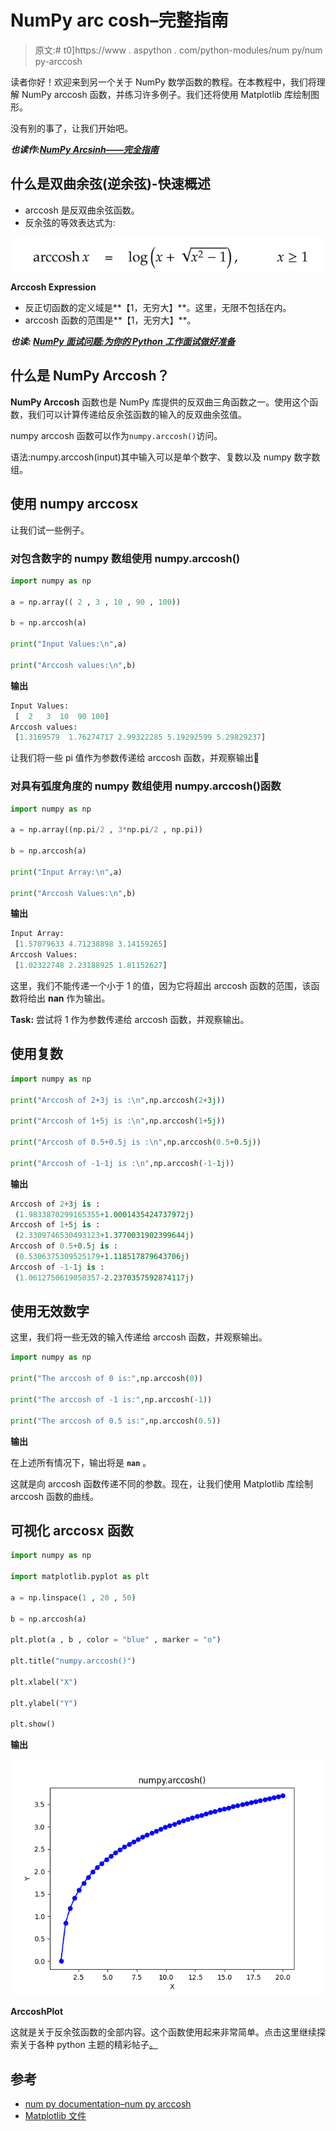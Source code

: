 # NumPy arc cosh–完整指南

> 原文:# t0]https://www . aspython . com/python-modules/num py/num py-arccosh

读者你好！欢迎来到另一个关于 NumPy 数学函数的教程。在本教程中，我们将理解 NumPy arccosh 函数，并练习许多例子。我们还将使用 Matplotlib 库绘制图形。

没有别的事了，让我们开始吧。

***也读作:[NumPy Arcsinh——完全指南](https://www.askpython.com/python-modules/numpy/numpy-arcsinh)***

## 什么是双曲余弦(逆余弦)-快速概述

*   arccosh 是反双曲余弦函数。
*   反余弦的等效表达式为:

![Arccosh Expression](img/0e862084021d16b0ea639b9cbde7b1ad.png)

**Arccosh Expression**

*   反正切函数的定义域是**【1，无穷大】**。这里，无限不包括在内。
*   arccosh 函数的范围是**【1，无穷大】**。

***也读: [NumPy 面试问题:为你的 Python 工作面试做好准备](https://www.askpython.com/python/numpy-interview-questions)***

## 什么是 NumPy Arccosh？

**NumPy Arccosh** 函数也是 NumPy 库提供的反双曲三角函数之一。使用这个函数，我们可以计算传递给反余弦函数的输入的反双曲余弦值。

numpy arccosh 函数可以作为`numpy.arccosh()`访问。

语法:numpy.arccosh(input)其中输入可以是单个数字、复数以及 numpy 数字数组。

## 使用 numpy arccosx

让我们试一些例子。

### 对包含数字的 numpy 数组使用 numpy.arccosh()

```py
import numpy as np

a = np.array(( 2 , 3 , 10 , 90 , 100))

b = np.arccosh(a)

print("Input Values:\n",a)

print("Arccosh values:\n",b)

```

**输出**

```py
Input Values:
 [  2   3  10  90 100]
Arccosh values:
 [1.3169579  1.76274717 2.99322285 5.19292599 5.29829237]

```

让我们将一些 pi 值作为参数传递给 arccosh 函数，并观察输出🙂

### 对具有弧度角度的 numpy 数组使用 numpy.arccosh()函数

```py
import numpy as np

a = np.array((np.pi/2 , 3*np.pi/2 , np.pi))

b = np.arccosh(a)

print("Input Array:\n",a)

print("Arccosh Values:\n",b)

```

**输出**

```py
Input Array:
 [1.57079633 4.71238898 3.14159265]
Arccosh Values:
 [1.02322748 2.23188925 1.81152627]

```

这里，我们不能传递一个小于 1 的值，因为它将超出 arccosh 函数的范围，该函数将给出 **nan** 作为输出。

**Task:** 尝试将 1 作为参数传递给 arccosh 函数，并观察输出。

## 使用复数

```py
import numpy as np

print("Arccosh of 2+3j is :\n",np.arccosh(2+3j))

print("Arccosh of 1+5j is :\n",np.arccosh(1+5j))

print("Arccosh of 0.5+0.5j is :\n",np.arccosh(0.5+0.5j))

print("Arccosh of -1-1j is :\n",np.arccosh(-1-1j))

```

**输出**

```py
Arccosh of 2+3j is :
 (1.9833870299165355+1.0001435424737972j)
Arccosh of 1+5j is :
 (2.3309746530493123+1.3770031902399644j)
Arccosh of 0.5+0.5j is :
 (0.5306375309525179+1.118517879643706j)
Arccosh of -1-1j is :
 (1.0612750619050357-2.2370357592874117j)

```

## 使用无效数字

这里，我们将一些无效的输入传递给 arccosh 函数，并观察输出。

```py
import numpy as np

print("The arccosh of 0 is:",np.arccosh(0))

print("The arccosh of -1 is:",np.arccosh(-1))

print("The arccosh of 0.5 is:",np.arccosh(0.5))

```

**输出**

在上述所有情况下，输出将是 **`nan`** 。

这就是向 arccosh 函数传递不同的参数。现在，让我们使用 Matplotlib 库绘制 arccosh 函数的曲线。

## 可视化 arccosx 函数

```py
import numpy as np

import matplotlib.pyplot as plt

a = np.linspace(1 , 20 , 50)

b = np.arccosh(a)

plt.plot(a , b , color = "blue" , marker = "o")

plt.title("numpy.arccosh()")

plt.xlabel("X")

plt.ylabel("Y")

plt.show()

```

**输出**

![ArccoshPlot](img/2012cad36d30d5b5cee887f7db2767a7.png)

**ArccoshPlot**

这就是关于反余弦函数的全部内容。这个函数使用起来非常简单。点击这里继续探索关于各种 python 主题的精彩帖子[。](https://www.askpython.com/)

## 参考

*   [num py documentation–num py arccosh](https://numpy.org/doc/stable/reference/generated/numpy.arccosh.html)
*   [Matplotlib 文件](https://matplotlib.org/)